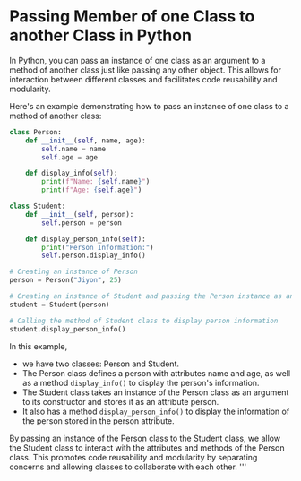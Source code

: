 # Passing Member of one Class to another Class in Python


In Python, you can pass an instance of one class as an argument to a method of another class just like passing any other object. This allows for interaction between different classes and facilitates code reusability and modularity.

Here's an example demonstrating how to pass an instance of one class to a method of another class:

```python
class Person:
    def __init__(self, name, age):
        self.name = name
        self.age = age

    def display_info(self):
        print(f"Name: {self.name}")
        print(f"Age: {self.age}")

class Student:
    def __init__(self, person):
        self.person = person

    def display_person_info(self):
        print("Person Information:")
        self.person.display_info()

# Creating an instance of Person
person = Person("Jiyon", 25)

# Creating an instance of Student and passing the Person instance as an argument
student = Student(person)

# Calling the method of Student class to display person information
student.display_person_info()
```


In this example, 
- we have two classes: Person and Student. 
- The Person class defines a person with attributes name and age, as well as a method `display_info()` to display the person's information. 
- The Student class takes an instance of the Person class as an argument to its constructor and stores it as an attribute person. 
- It also has a method `display_person_info()` to display the information of the person stored in the person attribute.

By passing an instance of the Person class to the Student class, we allow the Student class to interact with the attributes and methods of the Person class. This promotes code reusability and modularity by separating concerns and allowing classes to collaborate with each other.
'''